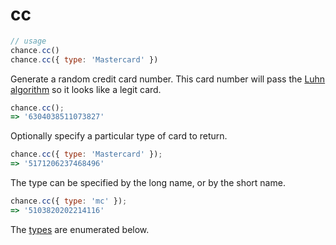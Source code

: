 # cc

```js
// usage
chance.cc()
chance.cc({ type: 'Mastercard' })
```

<p class="pullquote" data-pullquote='Somewhat obvious warning: Do not use this to hit live payment gateways...' markdown="1"></p>

Generate a random credit card number. This card number will pass the
[Luhn algorithm][Luhn] so it looks like a legit card.

```js
chance.cc();
=> '6304038511073827'
```

Optionally specify a particular type of card to return.

```js
chance.cc({ type: 'Mastercard' });
=> '5171206237468496'
```

The type can be specified by the long name, or by the short name.

```js
chance.cc({ type: 'mc' });
=> '5103820202214116'
```


The [types][types] are enumerated below.

[Luhn]: http://en.wikipedia.org/wiki/Luhn_algorithm
[types]: #cc_type
